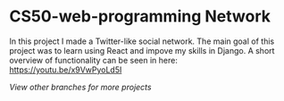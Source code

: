 # CS50-web-programming Network
In this project I made a Twitter-like social network. 
The main goal of this project was to learn using React and impove my skills in Django. A short overview of functionality can be seen in here: https://youtu.be/x9VwPyoLd5I

_View other branches for more projects_
